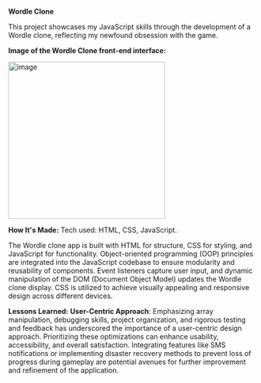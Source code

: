 **Wordle Clone**

This project showcases my JavaScript skills through the development of a Wordle clone, reflecting my newfound obsession with the game.

**Image of the Wordle Clone  front-end interface:** 

<img width="317" alt="image" src="https://github.com/BrittanyTAMU/wordle/assets/150837663/cfbd6d20-8c2c-48da-8c3f-33293990c88c">





**How It's Made:**
Tech used: HTML, CSS, JavaScript.

The Wordle clone app is built with HTML for structure, CSS for styling, and JavaScript for functionality. Object-oriented programming (OOP) principles are integrated into the JavaScript codebase to ensure modularity and reusability of components. Event listeners capture user input, and dynamic manipulation of the DOM (Document Object Model) updates the Wordle clone display. CSS is utilized to achieve visually appealing and responsive design across different devices.

**Lessons Learned:**
**User-Centric Approach**: Emphasizing array manipulation, debugging skills, project organization, and rigorous testing and feedback has underscored the importance of a user-centric design approach. Prioritizing these optimizations can enhance usability, accessibility, and overall satisfaction. Integrating features like SMS notifications or implementing disaster recovery methods to prevent loss of progress during gameplay are potential avenues for further improvement and refinement of the application.
